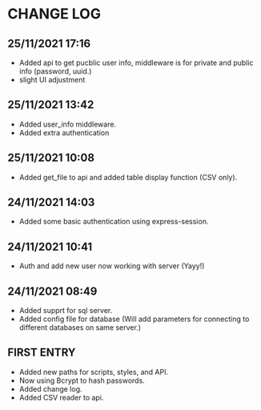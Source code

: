 # CHANGE LOG

## 25/11/2021 17:16
- Added api to get pucblic user info, middleware is for private and public info (password, uuid.)
- slight UI adjustment

## 25/11/2021 13:42
- Added user_info middleware.
- Added extra authentication

## 25/11/2021 10:08
- Added get_file to api and added table display function (CSV only).

## 24/11/2021 14:03
- Added some basic authentication using express-session.

## 24/11/2021 10:41
- Auth and add new user now working with server (Yayy!)

## 24/11/2021 08:49
- Added supprt for sql server.
- Added config file for database (Will add parameters for connecting to different databases on same server.)

## FIRST ENTRY
- Added new paths for scripts, styles, and API.
- Now using Bcrypt to hash passwords.
- Added change log.
- Added CSV reader to api.